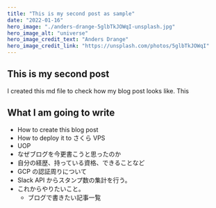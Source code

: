```yaml
---
title: "This is my second post as sample"
date: "2022-01-16"
hero_image: "./anders-drange-5glbTkJOWqI-unsplash.jpg"
hero_image_alt: "universe"
hero_image_credit_text: "Anders Drange"
hero_image_credit_link: "https://unsplash.com/photos/5glbTkJOWqI"
---
```


## This is my second post

I created this md file to check how my blog post looks like. This

## What I am going to write

- How to create this blog post
- How to deploy it to さくら VPS
- UOP
- なぜブログを今更書こうと思ったのか
- 自分の経歴、持っている資格、できることなど
- GCP の認証周りについて
- Slack API からスタンプ数の集計を行う。
- これからやりたいこと。
  - ブログで書きたい記事一覧
